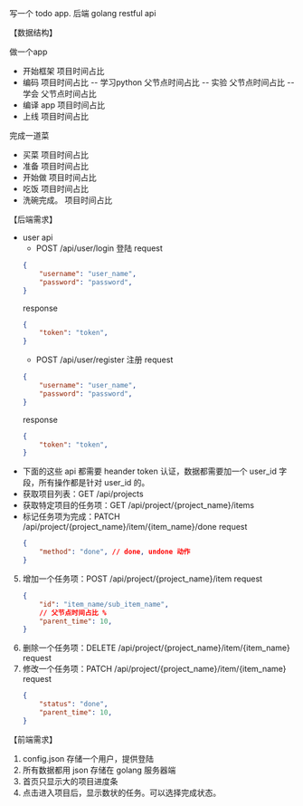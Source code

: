 写一个 todo app.
后端 golang restful api

【数据结构】

做一个app
- 开始框架 项目时间占比
- 编码 项目时间占比
  -- 学习python 父节点时间占比
  -- 实验 父节点时间占比
  -- 学会 父节点时间占比
- 编译 app 项目时间占比
- 上线 项目时间占比

完成一道菜
- 买菜 项目时间占比
- 准备 项目时间占比
- 开始做 项目时间占比
- 吃饭 项目时间占比
- 洗碗完成。 项目时间占比

【后端需求】
- user api
    - POST /api/user/login 登陆
    request
    ```json
    {
        "username": "user_name",
        "password": "password",
    }
    ```
    response
    ```json
    {
        "token": "token",
    }
    ```
    - POST /api/user/register 注册
    request
    ```json
    {
        "username": "user_name",
        "password": "password",
    }
    ```
    response
    ```json
    {
        "token": "token",
    }
    ```
- 下面的这些 api 都需要 heander token 认证，数据都需要加一个 user_id 字段，所有操作都是针对 user_id 的。
- 获取项目列表：GET /api/projects
- 获取特定项目的任务项：GET /api/project/{project_name}/items
- 标记任务项为完成：PATCH /api/project/{project_name}/item/{item_name}/done
   request 
    ```json
    {
        "method": "done", // done, undone 动作
    }
    ```
5. 增加一个任务项：POST /api/project/{project_name}/item
    request 
    ```json
    {
        "id": "item_name/sub_item_name",
        // 父节点时间占比 %
        "parent_time": 10,
    }
    ```
6. 删除一个任务项：DELETE /api/project/{project_name}/item/{item_name}
    request 
7. 修改一个任务项：PATCH /api/project/{project_name}/item/{item_name}
    request 
    ```json
    {
        "status": "done",
        "parent_time": 10,
    }
    ```

【前端需求】
1. config.json 存储一个用户，提供登陆
2. 所有数据都用 json 存储在 golang 服务器端
3. 首页只显示大的项目进度条
4. 点击进入项目后，显示数状的任务。可以选择完成状态。